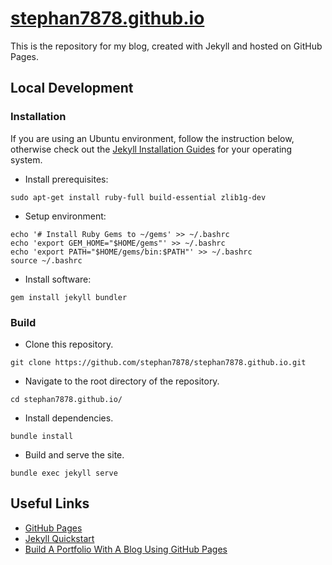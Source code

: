 # [stephan7878.github.io](https://stephan7878.github.io)

This is the repository for my blog, created with Jekyll and hosted on GitHub Pages.

## Local Development

### Installation

If you are using an Ubuntu environment, follow the instruction below, otherwise check out the [Jekyll Installation Guides](https://jekyllrb.com/docs/installation/#guides) for your operating system.

- Install prerequisites:

```shell
sudo apt-get install ruby-full build-essential zlib1g-dev
```

- Setup environment:

```shell
echo '# Install Ruby Gems to ~/gems' >> ~/.bashrc
echo 'export GEM_HOME="$HOME/gems"' >> ~/.bashrc
echo 'export PATH="$HOME/gems/bin:$PATH"' >> ~/.bashrc
source ~/.bashrc
```

- Install software:

```shell
gem install jekyll bundler
```

### Build

- Clone this repository.

```shell
git clone https://github.com/stephan7878/stephan7878.github.io.git
```

- Navigate to the root directory of the repository.

```shell
cd stephan7878.github.io/
```

- Install dependencies.

```shell
bundle install
```

- Build and serve the site.

```shell
bundle exec jekyll serve
```

## Useful Links

- [GitHub Pages](https://pages.github.com/)
- [Jekyll Quickstart](https://jekyllrb.com/docs/)
- [Build A Portfolio With A Blog Using GitHub Pages](https://simondosda.github.io/posts/2021-09-13-blog-github-pages-1-introduction.html)
